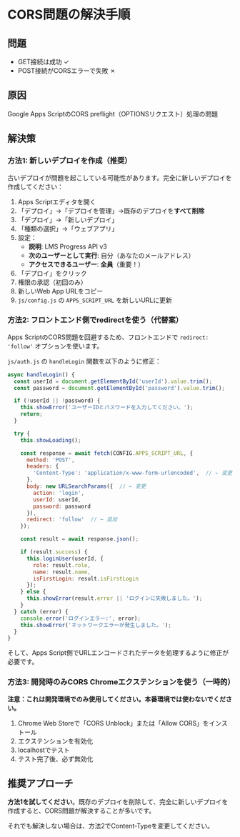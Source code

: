 # CORS問題の解決手順

## 問題
- GET接続は成功 ✓
- POST接続がCORSエラーで失敗 ✗

## 原因
Google Apps ScriptのCORS preflight（OPTIONSリクエスト）処理の問題

## 解決策

### 方法1: 新しいデプロイを作成（推奨）

古いデプロイが問題を起こしている可能性があります。完全に新しいデプロイを作成してください：

1. Apps Scriptエディタを開く
2. 「デプロイ」→「デプロイを管理」→既存のデプロイを**すべて削除**
3. 「デプロイ」→「新しいデプロイ」
4. 「種類の選択」→「ウェブアプリ」
5. 設定：
   - **説明**: LMS Progress API v3
   - **次のユーザーとして実行**: 自分（あなたのメールアドレス）
   - **アクセスできるユーザー**: **全員**（重要！）
6. 「デプロイ」をクリック
7. 権限の承認（初回のみ）
8. 新しいWeb App URLをコピー
9. `js/config.js` の `APPS_SCRIPT_URL` を新しいURLに更新

### 方法2: フロントエンド側でredirectを使う（代替案）

Apps ScriptのCORS問題を回避するため、フロントエンドで `redirect: 'follow'` オプションを使います。

`js/auth.js` の `handleLogin` 関数を以下のように修正：

```javascript
async handleLogin() {
  const userId = document.getElementById('userId').value.trim();
  const password = document.getElementById('password').value.trim();

  if (!userId || !password) {
    this.showError('ユーザーIDとパスワードを入力してください。');
    return;
  }

  try {
    this.showLoading();

    const response = await fetch(CONFIG.APPS_SCRIPT_URL, {
      method: 'POST',
      headers: {
        'Content-Type': 'application/x-www-form-urlencoded',  // ← 変更
      },
      body: new URLSearchParams({  // ← 変更
        action: 'login',
        userId: userId,
        password: password
      }),
      redirect: 'follow'  // ← 追加
    });

    const result = await response.json();

    if (result.success) {
      this.loginUser(userId, {
        role: result.role,
        name: result.name,
        isFirstLogin: result.isFirstLogin
      });
    } else {
      this.showError(result.error || 'ログインに失敗しました。');
    }
  } catch (error) {
    console.error('ログインエラー:', error);
    this.showError('ネットワークエラーが発生しました。');
  }
}
```

そして、Apps Script側でURLエンコードされたデータを処理するように修正が必要です。

### 方法3: 開発時のみCORS Chromeエクステンションを使う（一時的）

**注意：これは開発環境でのみ使用してください。本番環境では使わないでください。**

1. Chrome Web Storeで「CORS Unblock」または「Allow CORS」をインストール
2. エクステンションを有効化
3. localhostでテスト
4. テスト完了後、必ず無効化

## 推奨アプローチ

**方法1を試してください**。既存のデプロイを削除して、完全に新しいデプロイを作成すると、CORS問題が解決することが多いです。

それでも解決しない場合は、方法2でContent-Typeを変更してください。
